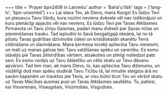 +++
title = 'Prayer bpn2408 in Latviešu'
author = 'Bahá'u'lláh'
tags = ['lang-lv', 'bpn-unsorted']
+++
Lai slava Tev, ak Dievs, mans Kungs! Es lūdzu Tevi un piesaucu Tavu Vārdu, kura nozīmi neviena dvēsele vēl nav izdibinājusi un kuru pienācīgi apjautis vēl nav neviens. Es lūdzu Tevi pie Tavas Atklāsmes Pirmavota un Tavu zīmju Gaismas, padari manu dvēseli par Savas mīlas un pieminēšanas trauku. Tad iepludini to Savā bezgalīgajā okeānā, lai no tā plūstu Tavas gudrības dzīvinošie ūdeņi un kristālskaidri skanētu Tevis cildināšana un slavināšana.
Mana ķermeņa locekļi apliecina Tavu vienesmi, un mati uz manas galvas teic Tavu valdīšanas spēku un varenību. Es esmu stāvējis pie Tavas žēlsirdības vārtiem, atsakoties un pilnīgi noliedzot pats sevi. Es esmu cerējis uz Tavu žēlastību un cēlis skatu uz Tavu dāvanu apvārsni. Tad lem man, ak mans Dievs, to, kas apliecina Tavu diženumu, un visžēlīgi dod man spēku sludināt Tavu Ticību tā, lai mirušie steigtos ārā no savām kapenēm un trauktos pie Tevis, ar visu būtni ticot Tev un vēršot skatu uz Tavas Mācības ausmas pusi un Tavas Atklāsmes saullēktu.
Tu, patiesi, esi Visvarenais, Visaugstais, Viszinošais, Visgudrais.
